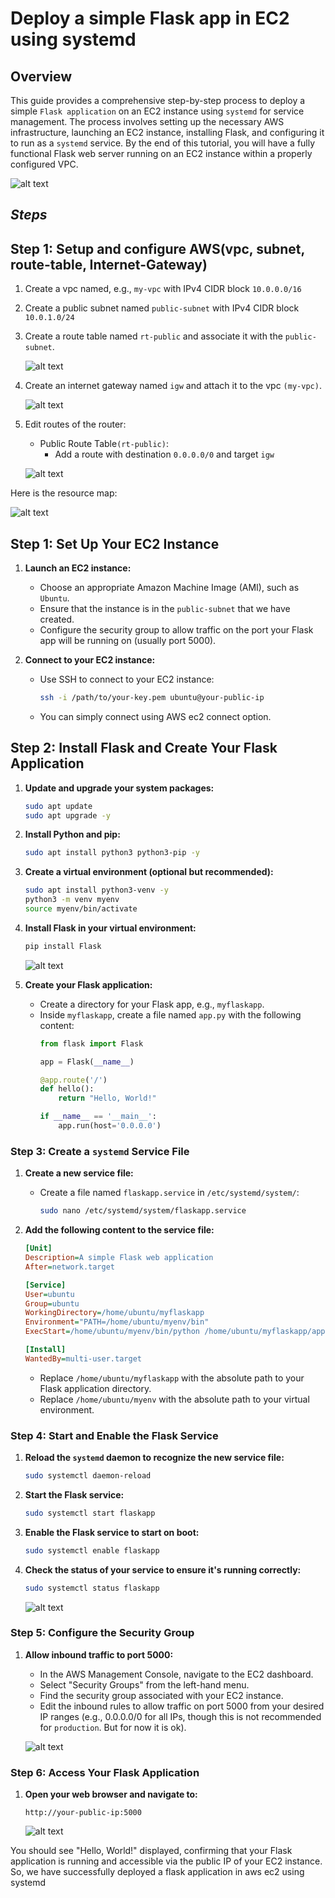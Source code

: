 # Deploy a simple Flask app in EC2 using systemd

## Overview
This guide provides a comprehensive step-by-step process to deploy a simple `Flask application` on an EC2 instance using `systemd` for service management. The process involves setting up the necessary AWS infrastructure, launching an EC2 instance, installing Flask, and configuring it to run as a `systemd` service. By the end of this tutorial, you will have a fully functional Flask web server running on an EC2 instance within a properly configured VPC.

![alt text](image-4.png)

## *Steps*

## Step 1: Setup and configure AWS(vpc, subnet, route-table, Internet-Gateway)

1. Create a vpc named, e.g., `my-vpc` with IPv4 CIDR block `10.0.0.0/16`
2. Create a public subnet named `public-subnet` with IPv4 CIDR block `10.0.1.0/24`
3. Create a route table named `rt-public` and associate it with the `public-subnet`.

   ![alt text](image-1.png)

4. Create an internet gateway named `igw` and attach it to the vpc `(my-vpc)`.

   ![alt text](image-2.png)

5. Edit routes of the router:
   - Public Route Table`(rt-public)`:
      - Add a route with destination `0.0.0.0/0` and target `igw`

   ![alt text](image-3.png)

Here is the resource map:

![alt text](image.png)


## Step 1: Set Up Your EC2 Instance

1. **Launch an EC2 instance:**
   - Choose an appropriate Amazon Machine Image (AMI), such as `Ubuntu`.
   - Ensure that the instance is in the `public-subnet` that we have created.
   - Configure the security group to allow traffic on the port your Flask app will be running on (usually port 5000).

2. **Connect to your EC2 instance:**
   - Use SSH to connect to your EC2 instance:
     ```bash
     ssh -i /path/to/your-key.pem ubuntu@your-public-ip
     ```
   - You can simply connect using AWS ec2 connect option. 

## Step 2: Install Flask and Create Your Flask Application

1. **Update and upgrade your system packages:**
   ```bash
   sudo apt update
   sudo apt upgrade -y
   ```

2. **Install Python and pip:**
   ```bash
   sudo apt install python3 python3-pip -y
   ```

3. **Create a virtual environment (optional but recommended):**
   ```bash
   sudo apt install python3-venv -y
   python3 -m venv myenv
   source myenv/bin/activate
   ```

4. **Install Flask in your virtual environment:**
   ```bash
   pip install Flask
   ```
   ![alt text](image-6.png)

5. **Create your Flask application:**
   - Create a directory for your Flask app, e.g., `myflaskapp`.
   - Inside `myflaskapp`, create a file named `app.py` with the following content:
     ```python
     from flask import Flask

     app = Flask(__name__)

     @app.route('/')
     def hello():
         return "Hello, World!"

     if __name__ == '__main__':
         app.run(host='0.0.0.0')
     ```

### Step 3: Create a `systemd` Service File

1. **Create a new service file:**
   - Create a file named `flaskapp.service` in `/etc/systemd/system/`:
     ```bash
     sudo nano /etc/systemd/system/flaskapp.service
     ```

2. **Add the following content to the service file:**
   ```ini
   [Unit]
   Description=A simple Flask web application
   After=network.target

   [Service]
   User=ubuntu
   Group=ubuntu
   WorkingDirectory=/home/ubuntu/myflaskapp
   Environment="PATH=/home/ubuntu/myenv/bin"
   ExecStart=/home/ubuntu/myenv/bin/python /home/ubuntu/myflaskapp/app.py

   [Install]
   WantedBy=multi-user.target
   ```
   - Replace `/home/ubuntu/myflaskapp` with the absolute path to your Flask application directory.
   - Replace `/home/ubuntu/myenv` with the absolute path to your virtual environment.

### Step 4: Start and Enable the Flask Service

1. **Reload the `systemd` daemon to recognize the new service file:**
   ```bash
   sudo systemctl daemon-reload
   ```

2. **Start the Flask service:**
   ```bash
   sudo systemctl start flaskapp
   ```

3. **Enable the Flask service to start on boot:**
   ```bash
   sudo systemctl enable flaskapp
   ```

4. **Check the status of your service to ensure it's running correctly:**
   ```bash
   sudo systemctl status flaskapp
   ```

   ![alt text](image-7.png)

### Step 5: Configure the Security Group

1. **Allow inbound traffic to port 5000:**
   - In the AWS Management Console, navigate to the EC2 dashboard.
   - Select "Security Groups" from the left-hand menu.
   - Find the security group associated with your EC2 instance.
   - Edit the inbound rules to allow traffic on port 5000 from your desired IP ranges (e.g., 0.0.0.0/0 for all IPs, though this is not recommended for `production`. But for now it is ok).

   ![alt text](image-8.png)

### Step 6: Access Your Flask Application

1. **Open your web browser and navigate to:**
   ```http
   http://your-public-ip:5000
   ```

   ![alt text](image-9.png)

You should see "Hello, World!" displayed, confirming that your Flask application is running and accessible via the public IP of your EC2 instance. So, we have successfully deployed a flask application in aws ec2 using systemd